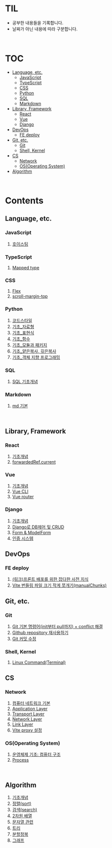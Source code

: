 # TIL

- 공부한 내용들을 기록합니다.
- 날짜가 아닌 내용에 따라 구분합니다.

<br>

# TOC

- [Language, etc.](#Language,-etc.)
  - [JavaScript](#JavaScript)
  - [TypeScript](#TypeScript)
  - [CSS](#CSS)
  - [Python](#Python)
  - [SQL](#SQL)
  - [Markdown](#Markdown)
- [Library, Framework](#Library,-Framework)
  - [React](#React)
  - [Vue](#Vue)
  - [Django](#Django)
- [DevOps](#DevOps)
  - [FE deploy](#FE-deploy)
- [Git, etc.](#Git,-etc.)
  - [Git](#Git)
  - [Shell, Kernel](#Shell,-Kernel)
- [CS](#CS)
  - [Network](#Network)
  - [OS(Operating System)](<#OS(Operating-System)>)
- [Algorithm](#Algorithm)

<br>

# Contents

## Language, etc.

### JavaScript

1. [호이스팅](language/javascript/hoisting.md)

### TypeScript

1. [Mapped type](language/typescript/mapped_type.md)

### CSS

1. [Flex](language/css/flex.md)
2. [scroll-margin-top](language/css/scroll_margin_top.md)

### Python

1. [코드스타일](language/python/codestyleguide.md)
2. [기초\_자료형](language/python/basic_datatype.md)
3. [기초\_표현식](language/python/basic_expression.md)
4. [기초\_함수](language/python/basic_function.md)
5. [기초\_모듈과 패키지](language/python/basic_module.md)
6. [기초\_얕은복사, 깊은복사](language/python/basic_copy.md)
7. [기초\_객체 지향 프로그래밍](language/python/basic_oop.md)

### SQL

1. [SQL 기초개념](language/sql/sql_basic.md)

### Markdown

1. [md 기본](language/markdown/md_basic.md)

<br>

## Library, Framework

### React

1. [기초개념](library/react/react_basic.md)
2. [forwardedRef.current](library/react/forwarded_ref_current.md)

### Vue

1. [기초개념](library/vue/vue_basic.md)
2. [Vue CLI](library/vue/vue_cli.md)
3. [Vue router](library/vue/vue_router.md)

### Django

1. [기초개념](library/django/django_basic.md)
2. [Django로 DB제어 및 CRUD](library/django/django_db_crud.md)
3. [Form & ModelForm](library/django/django_form_modelform.md)
4. [인증 시스템](library/django/django_auth_system.md)

## DevOps

### FE deploy

1. [(링크)프론트 배포를 위한 잡다한 사전 지식](devops/fe_deploy/link_fe_deploy_knowledge.md)
2. [Vite 번들링 파일 크기 작게 쪼개기(manualChunks)](devops/fe_deploy/manual_chunks.md)

## Git, etc.

### Git

1. [Git 기본 명령어(init부터 pull까지) + conflict 해결](git/git/git_basic.md)
2. [Github repository 재사용하기](git/git/github_repo_reuse.md)
3. [Git 커밋 수정](git/git/git_edit_commit.md)

### Shell, Kernel

1. [Linux Command(Terminal)](git/shell/linux_cmd.md)

## CS

### Network

1. [컴퓨터 네트워크 기본](cs/network/network_basic.md)
2. [Application Layer](cs/network/app_layer.md)
3. [Transport Layer](cs/network/transport_layer.md)
4. [Network Layer](cs/network/network_layer.md)
5. [Link Layer](cs/network/link_layer.md)
6. [Vite proxy 설정](cs/network/vite_proxy.md)

### OS(Operating System)

1. [운영체제 기초: 컴퓨터 구조](cs/os_basic.md)
2. [Process](cs/os/os_process.md)

<br>

## Algorithm

1. [기초개념](algorithm/algorithm_basic.md)
2. [정렬(sort)](algorithm/sort.md)
3. [검색(search)](algorithm/search.md)
4. [2차원 배열](algorithm/matrix.md)
5. [문자열 관련](algorithm/string.md)
6. [트리](algorithm/tree.md)
7. [분할정복](algorithm/divide_and_conquer.md)
8. [그래프](algorithm/graph.md)

<br>
